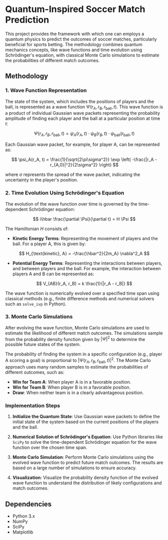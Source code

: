 # Quantum-Inspired Soccer Match Prediction

This project provides the framework with which one can employs a quantum physics to predict the outcomes of soccer matches, particularly beneficial for sports betting. The methodology combines quantum mechanics concepts, like wave functions and time evolution using Schrödinger's equation, with classical Monte Carlo simulations to estimate the probabilities of different match outcomes.

## Methodology

### 1. Wave Function Representation

The state of the system, which includes the positions of players and the ball, is represented as a wave function $\Psi(r_A, r_B, r_{\text{ball}}, t)$. This wave function is a product of individual Gaussian wave packets representing the probability amplitude of finding each player and the ball at a particular position at time $t$:

$$
\Psi(r_A, r_B, r_{\text{ball}}, t) = \psi_A(r_A, t) \cdot \psi_B(r_B, t) \cdot \psi_{\text{ball}}(r_{\text{ball}}, t)
$$

Each Gaussian wave packet, for example, for player A, can be represented as:

$$
\psi_A(r_A, t) = \frac{1}{\sqrt{2\pi\sigma^2}} \exp \left( -\frac{|r_A - r_{A,0}|^2}{2\sigma^2} \right)
$$

where $\sigma$ represents the spread of the wave packet, indicating the uncertainty in the player's position.

### 2. Time Evolution Using Schrödinger's Equation

The evolution of the wave function over time is governed by the time-dependent Schrödinger equation:

$$
i\hbar \frac{\partial \Psi}{\partial t} = H \Psi
$$

The Hamiltonian $H$ consists of:

- **Kinetic Energy Terms**: Representing the movement of players and the ball. For a player A, this is given by:

$$
H_{\text{kinetic}, A} = -\frac{\hbar^2}{2m_A} \nabla^2_A
$$

- **Potential Energy Terms**: Representing the interactions between players, and between players and the ball. For example, the interaction between players A and B can be represented as:

$$
V_{AB}(r_A, r_B) = k \frac{1}{|r_A - r_B|}
$$

The wave function is numerically evolved over a specified time span using classical methods (e.g., finite difference methods and numerical solvers such as `solve_ivp` in Python).

### 3. Monte Carlo Simulations

After evolving the wave function, Monte Carlo simulations are used to estimate the likelihood of different match outcomes. The simulations sample from the probability density function given by $|\Psi|^2$ to determine the possible future states of the system. 

The probability of finding the system in a specific configuration (e.g., player A scoring a goal) is proportional to $|\Psi(r_A, r_B, r_{\text{ball}}, t)|^2$. The Monte Carlo approach uses many random samples to estimate the probabilities of different outcomes, such as:

- **Win for Team A**: When player A is in a favorable position.
- **Win for Team B**: When player B is in a favorable position.
- **Draw**: When neither team is in a clearly advantageous position.

### Implementation Steps

1. **Initialize the Quantum State**: Use Gaussian wave packets to define the initial state of the system based on the current positions of the players and the ball.
   
2. **Numerical Solution of Schrödinger's Equation**: Use Python libraries like `SciPy` to solve the time-dependent Schrödinger equation for the wave function over the chosen time span.

3. **Monte Carlo Simulation**: Perform Monte Carlo simulations using the evolved wave function to predict future match outcomes. The results are based on a large number of simulations to ensure accuracy.

4. **Visualization**: Visualize the probability density function of the evolved wave function to understand the distribution of likely configurations and match outcomes.

## Dependencies

- Python 3.x
- NumPy
- SciPy
- Matplotlib
